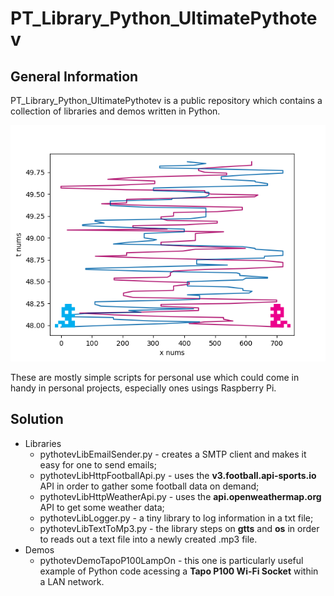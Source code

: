 # PT_Library_Python_UltimatePythotev

## General Information

PT_Library_Python_UltimatePythotev is a public repository which contains a collection of libraries and demos written in Python.  

![Cover Image](projects/PythonUsingVisualStudio/pythotev_project_read_data_from_csv_file/img/worms_all.png)

These are mostly simple scripts for personal use which could come in handy in personal projects, especially ones usings Raspberry Pi.

## Solution

- Libraries
	- pythotevLibEmailSender.py - creates a SMTP client and makes it easy for one to send emails;
	- pythotevLibHttpFootballApi.py - uses the **v3.football.api-sports.io** API in order to gather some football data on demand;
	- pythotevLibHttpWeatherApi.py - uses the **api.openweathermap.org** API to get some weather data;
	- pythotevLibLogger.py - a tiny library to log information in a txt file;
	- pythotevLibTextToMp3.py - the library steps on **gtts** and **os** in order to reads out a text file into a newly created .mp3 file.
- Demos
	- pythotevDemoTapoP100LampOn - this one is particularly useful example of Python code acessing a **Tapo P100 Wi-Fi Socket** within a LAN network.
